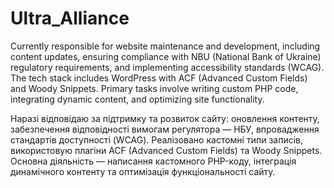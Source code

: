 # Ultra_Alliance

Currently responsible for website maintenance and development, including content updates, ensuring compliance with NBU (National Bank of Ukraine) regulatory requirements, and implementing accessibility standards (WCAG). The tech stack includes WordPress with ACF (Advanced Custom Fields) and Woody Snippets. Primary tasks involve writing custom PHP code, integrating dynamic content, and optimizing site functionality.

Наразі відповідаю за підтримку та розвиток сайту: оновлення контенту, забезпечення відповідності вимогам регулятора — НБУ, впровадження стандартів доступності (WCAG). Реалізовано кастомні типи записів, використовую плагіни ACF (Advanced Custom Fields) та Woody Snippets. Основна діяльність — написання кастомного PHP-коду, інтеграція динамічного контенту та оптимізація функціональності сайту.

